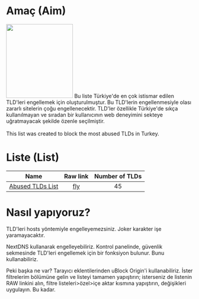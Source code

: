 # Amaç (Aim)
<img src="https://creazilla-store.fra1.digitaloceanspaces.com/cliparts/3153986/internet-clipart-md.png" width="180" height="200"/>
Bu liste Türkiye'de en çok istismar edilen TLD'leri engellemek için oluşturulmuştur. Bu TLD'lerin engellenmesiyle olası zararlı sitelerin
çoğu engellenecektir.
TLD'ler özellikle Türkiye'de sıkça kullanılmayan ve sıradan bir kullanıcının web deneyimini sekteye uğratmayacak
şekilde özenle seçilmiştir.

<br>
<br>This list was created to block the most abused TLDs in Turkey.

# Liste (List)
|Name|Raw link|Number of TLDs|
| ---- | :------: | :---------------: |
[Abused TLDs List](https://github.com/yildizyan/tlds/blob/main/abused-tlds-list)|[fly](https://raw.githubusercontent.com/yildizyan/tlds/main/abused-tlds-list)|45|

# Nasıl yapıyoruz?
TLD'leri hosts yöntemiyle engelleyemezsiniz. Joker karakter işe yaramayacaktır.

NextDNS kullanarak engelleyebiliriz. Kontrol panelinde, güvenlik sekmesinde TLD'leri engellemek için bir fonksiyon bulunur. Bunu kullanabiliriz.

Peki başka ne var?
Tarayıcı eklentilerinden uBlock Origin'i kullanabiliriz.
İster filtrelerim bölümüne gelin ve listeyi tamamen yapıştırın; isterseniz de listenin RAW linkini alın, filtre listeleri>özel>içe aktar kısmına yapıştırın, değişikleri uygulayın. Bu kadar.
